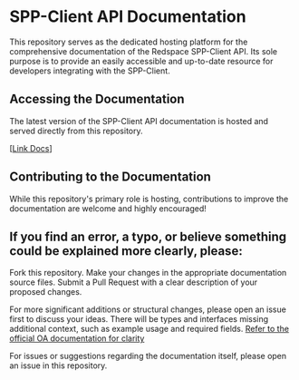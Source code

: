 # SPP-Client API Documentation
This repository serves as the dedicated hosting platform for the comprehensive documentation of the Redspace SPP-Client API. Its sole purpose is to provide an easily accessible and up-to-date resource for developers integrating with the SPP-Client.

## Accessing the Documentation
The latest version of the SPP-Client API documentation is hosted and served directly from this repository.

[[Link Docs](https://theredspace.github.io/spp-client-docs/)]

## Contributing to the Documentation
While this repository's primary role is hosting, contributions to improve the documentation are welcome and highly encouraged!

## If you find an error, a typo, or believe something could be explained more clearly, please:
Fork this repository.
Make your changes in the appropriate documentation source files.
Submit a Pull Request with a clear description of your proposed changes.

For more significant additions or structural changes, please open an issue first to discuss your ideas.
There will be types and interfaces missing additional context, such as example usage and required fields.
[Refer to the official OA documentation for clarity](
https://www.netsuitesuiteprojectspro.com/download/RESTAPI.pdf)


For issues or suggestions regarding the documentation itself, please open an issue in this repository. 
